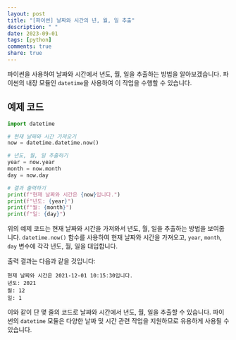 ```yaml
---
layout: post
title: "[파이썬] 날짜와 시간의 년, 월, 일 추출"
description: " "
date: 2023-09-01
tags: [python]
comments: true
share: true
---
```


파이썬을 사용하여 날짜와 시간에서 년도, 월, 일을 추출하는 방법을 알아보겠습니다. 파이썬의 내장 모듈인 `datetime`을 사용하여 이 작업을 수행할 수 있습니다.

## 예제 코드

```python
import datetime

# 현재 날짜와 시간 가져오기
now = datetime.datetime.now()

# 년도, 월, 일 추출하기
year = now.year
month = now.month
day = now.day

# 결과 출력하기
print(f"현재 날짜와 시간은 {now}입니다.")
print(f"년도: {year}")
print(f"월: {month}")
print(f"일: {day}")
```

위의 예제 코드는 현재 날짜와 시간을 가져와서 년도, 월, 일을 추출하는 방법을 보여줍니다. `datetime.now()` 함수를 사용하여 현재 날짜와 시간을 가져오고, `year`, `month`, `day` 변수에 각각 년도, 월, 일을 대입합니다.

출력 결과는 다음과 같을 것입니다:

```
현재 날짜와 시간은 2021-12-01 10:15:30입니다.
년도: 2021
월: 12
일: 1
```

이와 같이 단 몇 줄의 코드로 날짜와 시간에서 년도, 월, 일을 추출할 수 있습니다. 파이썬의 `datetime` 모듈은 다양한 날짜 및 시간 관련 작업을 지원하므로 유용하게 사용될 수 있습니다.